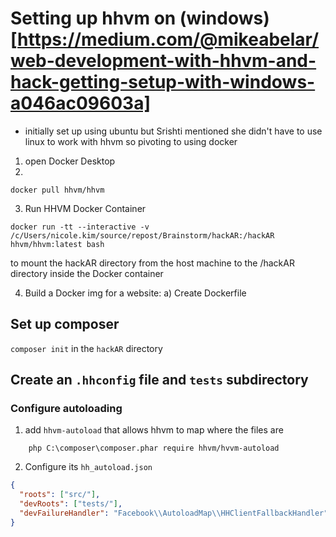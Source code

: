 # Setting up hhvm on (windows)[https://medium.com/@mikeabelar/web-development-with-hhvm-and-hack-getting-setup-with-windows-a046ac09603a]

- initially set up using ubuntu but Srishti mentioned she didn't have to use linux to work with hhvm so pivoting to using docker

1. open Docker Desktop
2.

```shell
docker pull hhvm/hhvm
```

3. Run HHVM Docker Container

```shell
docker run -tt --interactive -v /c/Users/nicole.kim/source/repost/Brainstorm/hackAR:/hackAR hhvm/hhvm:latest bash
```

to mount the hackAR directory from the host machine to the /hackAR directory inside the Docker container

4. Build a Docker img for a website:
   a) Create Dockerfile

## Set up composer

`composer init` in the `hackAR` directory

## Create an `.hhconfig` file and `tests` subdirectory

### Configure autoloading

1. add `hhvm-autoload` that allows hhvm to map where the files are

```shell
    php C:\composer\composer.phar require hhvm/hvvm-autoload
```

2. Configure its `hh_autoload.json`

```json
{
  "roots": ["src/"],
  "devRoots": ["tests/"],
  "devFailureHandler": "Facebook\\AutoloadMap\\HHClientFallbackHandler"
}
```
